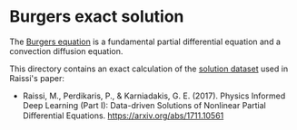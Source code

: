 # Burgers exact solution

The [Burgers equation](https://en.wikipedia.org/wiki/Burgers%27_equation) is a fundamental partial differential equation and a convection diffusion equation.

This directory contains an exact calculation of the [solution dataset](https://github.com/maziarraissi/PINNs/blob/master/appendix/Data/burgers_shock.mat) used in Raissi's paper:

* Raissi, M., Perdikaris, P., & Karniadakis, G. E. (2017). Physics Informed Deep Learning (Part I): Data-driven Solutions of Nonlinear Partial Diﬀerential Equations. https://arxiv.org/abs/1711.10561
